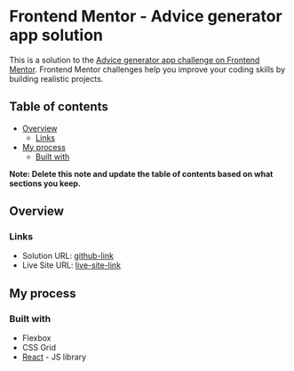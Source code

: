 # Frontend Mentor - Advice generator app solution

This is a solution to the [Advice generator app challenge on Frontend Mentor](https://www.frontendmentor.io/challenges/advice-generator-app-QdUG-13db). Frontend Mentor challenges help you improve your coding skills by building realistic projects.

## Table of contents

- [Overview](#overview)
  - [Links](#links)
- [My process](#my-process)
  - [Built with](#built-with)

**Note: Delete this note and update the table of contents based on what sections you keep.**

## Overview

### Links

- Solution URL: [github-link](https://github.com/karthik2265/advice-generator-fm-challenge)
- Live Site URL: [live-site-link](https://advice-generator-fm-challenge.vercel.app/)

## My process

### Built with

- Flexbox
- CSS Grid
- [React](https://reactjs.org/) - JS library

